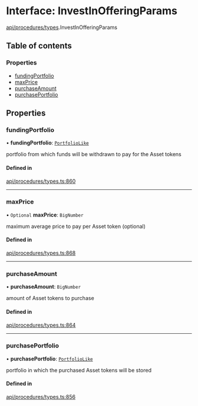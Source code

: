 # Interface: InvestInOfferingParams

[api/procedures/types](../wiki/api.procedures.types).InvestInOfferingParams

## Table of contents

### Properties

- [fundingPortfolio](../wiki/api.procedures.types.InvestInOfferingParams#fundingportfolio)
- [maxPrice](../wiki/api.procedures.types.InvestInOfferingParams#maxprice)
- [purchaseAmount](../wiki/api.procedures.types.InvestInOfferingParams#purchaseamount)
- [purchasePortfolio](../wiki/api.procedures.types.InvestInOfferingParams#purchaseportfolio)

## Properties

### fundingPortfolio

• **fundingPortfolio**: [`PortfolioLike`](../wiki/types#portfoliolike)

portfolio from which funds will be withdrawn to pay for the Asset tokens

#### Defined in

[api/procedures/types.ts:860](https://github.com/PolymeshAssociation/polymesh-sdk/blob/46129005/src/api/procedures/types.ts#L860)

___

### maxPrice

• `Optional` **maxPrice**: `BigNumber`

maximum average price to pay per Asset token (optional)

#### Defined in

[api/procedures/types.ts:868](https://github.com/PolymeshAssociation/polymesh-sdk/blob/46129005/src/api/procedures/types.ts#L868)

___

### purchaseAmount

• **purchaseAmount**: `BigNumber`

amount of Asset tokens to purchase

#### Defined in

[api/procedures/types.ts:864](https://github.com/PolymeshAssociation/polymesh-sdk/blob/46129005/src/api/procedures/types.ts#L864)

___

### purchasePortfolio

• **purchasePortfolio**: [`PortfolioLike`](../wiki/types#portfoliolike)

portfolio in which the purchased Asset tokens will be stored

#### Defined in

[api/procedures/types.ts:856](https://github.com/PolymeshAssociation/polymesh-sdk/blob/46129005/src/api/procedures/types.ts#L856)
